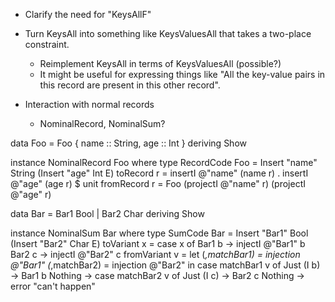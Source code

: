 - Clarify the need for "KeysAllF"

- Turn KeysAll into something like KeysValuesAll that takes a two-place constraint.
    - Reimplement KeysAll in terms of KeysValuesAll (possible?)
    - It might be useful for expressing things like "All the key-value pairs in
      this record are present in this other record".

- Interaction with normal records
    - NominalRecord, NominalSum?


data Foo = Foo { name :: String, age :: Int } deriving Show

instance NominalRecord Foo where
    type RecordCode Foo = Insert "name" String (Insert "age" Int E)
    toRecord r = insertI @"name" (name r) 
               . insertI @"age" (age r)
               $ unit
    fromRecord r = Foo (projectI @"name" r) (projectI @"age" r)

data Bar = Bar1 Bool
         | Bar2 Char deriving Show

instance NominalSum Bar where
    type SumCode Bar = Insert "Bar1" Bool (Insert "Bar2" Char E)
    toVariant x = case x of Bar1 b -> injectI @"Bar1" b
                            Bar2 c -> injectI @"Bar2" c
    fromVariant v = 
        let (_,matchBar1) = injection @"Bar1"
            (_,matchBar2) = injection @"Bar2"
         in case matchBar1 v of
               Just (I b) -> Bar1 b
               Nothing -> case matchBar2 v of
                    Just (I c) -> Bar2 c
                    Nothing -> error "can't happen"
            
